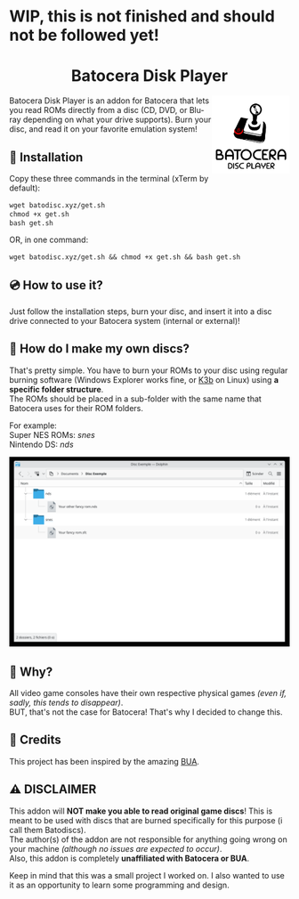 # **WIP, this is not finished and should not be followed yet!**

# <center>Batocera Disk Player</center>
<img align="right" src="assets/batodisclogoround.webp" width="140" />

Batocera Disk Player is an addon for Batocera that lets you read ROMs directly from a disc (CD, DVD, or Blu-ray depending on what your drive supports).
Burn your disc, and read it on your favorite emulation system! 

## 💾 Installation
Copy these three commands in the terminal (xTerm by default):  
```
wget batodisc.xyz/get.sh  
chmod +x get.sh
bash get.sh
```
OR, in one command:
```
wget batodisc.xyz/get.sh && chmod +x get.sh && bash get.sh
```
## 💿 How to use it?
Just follow the installation steps, burn your disc, and insert it into a disc drive connected to your Batocera system (internal or external)!

## 📀 How do I make my own discs?
That's pretty simple. You have to burn your ROMs to your disc using regular burning software (Windows Explorer works fine, or [K3b](https://apps.kde.org/fr/k3b/) on Linux) using **a specific folder structure**.  
The ROMs should be placed in a sub-folder with the same name that Batocera uses for their ROM folders.  

For example:  
Super NES ROMs: *snes*  
Nintendo DS: *nds* 
<p align="center"><img src="assets/image-1.png" width="800"></p>

## 🧐 Why?
All video game consoles have their own respective physical games *(even if, sadly, this tends to disappear)*.  
BUT, that's not the case for Batocera! That's why I decided to change this.

## 👀 Credits
This project has been inspired by the amazing [BUA](https://github.com/batocera-unofficial-addons/batocera-unofficial-addons).

## ⚠️ DISCLAIMER
This addon will **NOT make you able to read original game discs**! This is meant to be used with discs that are burned specifically for this purpose (i call them Batodiscs).  
The author(s) of the addon are not responsible for anything going wrong on your machine *(although no issues are expected to occur)*.  
Also, this addon is completely **unaffiliated with Batocera or BUA**. 

Keep in mind that this was a small project I worked on. I also wanted to use it as an opportunity to learn some programming and design.